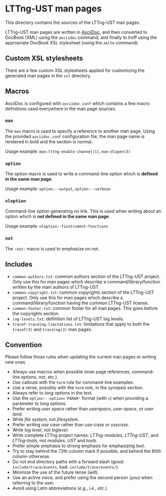 LTTng-UST man pages
===================

This directory contains the sources of the LTTng-UST man pages.

LTTng-UST man pages are written in
[AsciiDoc](http://www.methods.co.nz/asciidoc/), and then converted to
DocBook (XML) using the `asciidoc` command, and finally to troff using
the appropriate DocBook XSL stylesheet (using the `xmlto` command).


Custom XSL stylesheets
----------------------

There are a few custom XSL stylesheets applied for customizing the
generated man pages in the `xsl` directory.


Macros
------

AsciiDoc is configured with `asciidoc.conf` which contains a few
macro definitions used everywhere in the man page sources.


### `man`

The `man` macro is used to specify a reference to another man page.
Using the provided `asciidoc.conf` configuration file, the man page
name is rendered in bold and the section is normal.

Usage example: `man:lttng-enable-channel(1)`, `man:dlopen(3)`


### `option`

The option macro is used to write a command-line option which is
**defined in the same man page**.

Usage example: `option:--output`, `option:--verbose`


### `nloption`

Command-line option generating no link. This is used when writing
about an option which is **not defined in the same man page**.

Usage example: `nloption:-finstrument-functions`


### `not`

The `:not:` macro is used to emphasize on _not_.


Includes
--------

  * `common-authors.txt`: common authors section of the LTTng-UST
    project. Only use this for man pages which describe
    a command/library/function written by the main authors of LTTng-UST.
  * `common-copyright.txt`: common copyrights section of the LTTng-UST
    project. Only use this for man pages which describe
    a command/library/function having the common LTTng-UST license.
  * `common-footer.txt`: common footer for all man pages. This goes
    before the copyrights section.
  * `log-levels.txt`: definition list of LTTng-UST log levels.
  * `tracef-tracelog-limitations.txt`: limitations that apply to both
    the `tracef(3)` and `tracelog(3)` man pages.


Convention
----------

Please follow those rules when updating the current man pages or writing
new ones:

  * Always use macros when possible (man page references, command-line
    options, _not_, etc.).
  * Use callouts with the `term` role for command-line examples.
  * Use a verse, possibly with the `term` role, in the synopsis section.
  * Always refer to _long_ options in the text.
  * Use the `option:--option='PARAM'` format (with `=`) when providing a
    parameter to long options.
  * Prefer writing _user space_ rather than _userspace_, _user-space_,
    or _user land_.
  * Write _file system_, not _filesystem_.
  * Prefer writing _use case_ rather than _use-case_ or _usecase_.
  * Write _log level_, not _loglevel_.
  * Write complete LTTng project names: _LTTng-modules_, _LTTng-UST_,
    and _LTTng-tools_, not _modules_, _UST_ and _tools_.
  * Prefer simple emphasis to strong emphasis for emphasizing text.
  * Try to stay behind the 72th column mark if possible, and behind the
    80th column otherwise.
  * Do not end directory paths with a forward slash (good:
    `include/trace/events`, bad: `include/trace/events/`).
  * Minimize the use of the future tense (_will_).
  * Use an active voice, and prefer using the second person (_you_) when
    referring to the user.
  * Avoid using Latin abbreviations (_e.g._, _i.e._, _etc._).
